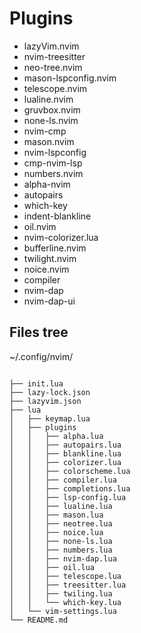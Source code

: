 # Plugins
- lazyVim.nvim
- nvim-treesitter
- neo-tree.nvim
- mason-lspconfig.nvim
- telescope.nvim
- lualine.nvim
- gruvbox.nvim
- none-ls.nvim
- nvim-cmp
- mason.nvim
- nvim-lspconfig
- cmp-nvim-lsp
- numbers.nvim
- alpha-nvim
- autopairs
- which-key
- indent-blankline
- oil.nvim
- nvim-colorizer.lua
- bufferline.nvim
- twilight.nvim
- noice.nvim
- compiler
- nvim-dap
- nvim-dap-ui


## Files tree 
~/.config/nvim/
```

├── init.lua
├── lazy-lock.json
├── lazyvim.json
├── lua
│   ├── keymap.lua
│   ├── plugins
│   │   ├── alpha.lua
│   │   ├── autopairs.lua
│   │   ├── blankline.lua
│   │   ├── colorizer.lua
│   │   ├── colorscheme.lua
│   │   ├── compiler.lua
│   │   ├── completions.lua
│   │   ├── lsp-config.lua
│   │   ├── lualine.lua
│   │   ├── mason.lua
│   │   ├── neotree.lua
│   │   ├── noice.lua
│   │   ├── none-ls.lua
│   │   ├── numbers.lua
│   │   ├── nvim-dap.lua
│   │   ├── oil.lua
│   │   ├── telescope.lua
│   │   ├── treesitter.lua
│   │   ├── twiling.lua
│   │   └── which-key.lua
│   └── vim-settings.lua
└── README.md
```
